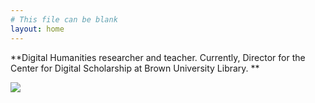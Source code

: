 ```yaml
---
# This file can be blank
layout: home
---
```

**Digital Humanities researcher and teacher. Currently, Director for the Center for Digital Scholarship at Brown University Library. **

![](https://images.unsplash.com/photo-1504280390367-361c6d9f38f4?ixlib=rb-1.2.1&ixid=eyJhcHBfaWQiOjEyMDd9&w=1000&q=80)

[link text itself]: http://www.reddit.com

